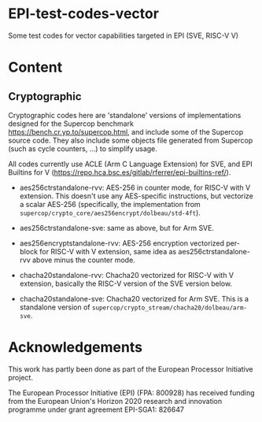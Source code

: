 # EPI-test-codes-vector

Some test codes for vector capabilities targeted in EPI (SVE, RISC-V V)

# Content

## Cryptographic

Cryptographic codes here are 'standalone' versions of implementations designed for the Supercop benchmark <https://bench.cr.yp.to/supercop.html>, and include some of the Supercop source code. They also include some objects file generated from Supercop (such as cycle counters, ...) to simplify usage.

All codes currently use ACLE (Arm C Language Extension) for SVE, and EPI Builtins for V (<https://repo.hca.bsc.es/gitlab/rferrer/epi-builtins-ref/>).

* aes256ctrstandalone-rvv: AES-256 in counter mode, for RISC-V with V extension. This doesn't use any AES-specific instructions, but vectorize a scalar AES-256 (specifically, the implementation from `supercop/crypto_core/aes256encrypt/dolbeau/std-4ft`).

* aes256ctrstandalone-sve: same as above, but for Arm SVE.

* aes256encryptstandalone-rvv: AES-256 encryption vectorized per-block for RISC-V with V extension, same idea as aes256ctrstandalone-rvv above minus the counter mode.

* chacha20standalone-rvv: Chacha20 vectorized for RISC-V with V extension, basically the RISC-V version of the SVE version below.

* chacha20standalone-sve: Chacha20 vectorized for Arm SVE. This is a standalone version of `supercop/crypto_stream/chacha20/dolbeau/arm-sve`.

# Acknowledgements

This work has partly been done as part of the European Processor Initiative project.

The European Processor Initiative (EPI) (FPA: 800928) has received funding from the European Union's Horizon 2020 research and innovation programme under grant agreement EPI-SGA1: 826647
